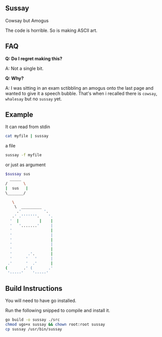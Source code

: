## Sussay

Cowsay but Amogus

The code is horrible. So is making ASCII art.

## FAQ

**Q: Do I regret making this?**

A: Not a single bit.

**Q: Why?**

A: I was sitting in an exam sctibbling an amogus onto the last page and wanted to give it a speech bubble. That's when i recalled there is `cowsay`, `whalesay` but no `sussay` yet. 

## Example

It can read from stdin
```sh
cat myfile | sussay
```
a file
```sh
sussay -f myfile
```
or just as argument
```sh
$sussay sus
  _____  
/       \
|  sus   |
\_______/

   \
    \  _________
     .'          '.
   .' .'''''''.    '.
  '  |         |    |
  '   '.......'     |
  '                 |
  '                 |
  '                 |
  '                 |
  '                 |
  '       .'.       |
  '      '   '      |
 .'      '  .'      |
(       .' (       .'
 '-----'    '-----'

```
## Build Instructions

You will need to have go installed.

Run the following snipped to compile and install it.

```sh
go build -o sussay ./src
chmod ugo+x sussay && chown root:root sussay
cp sussay /usr/bin/sussay
```
